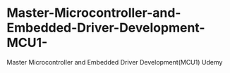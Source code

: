 # Master-Microcontroller-and-Embedded-Driver-Development-MCU1-
Master Microcontroller and Embedded Driver Development(MCU1) Udemy
